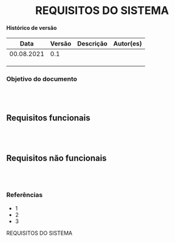 # <center> REQUISITOS DO SISTEMA

#### Histórico de versão<br>

|    Data    | Versão | Descrição | Autor(es)|
| ---------- | ------ | --------- | -------- |
| 00.08.2021 |   0.1  |  |  |
|||||
|||||
|||||

### Objetivo do documento

<div align="justify">

<br><br></div>

## Requisitos funcionais

<div align="justify">

<br><br></div>

## Requisitos não funcionais

<div align="justify">

<br><br></div>

### Referências
<!-- se tiver referencias -->
- 1
- 2
- 3

REQUISITOS DO SISTEMA